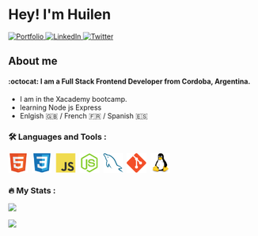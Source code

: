 # Hey! I'm Huilen
<div id="badges">
  <a href="https://huilensolis.github.io/">
    <img src="https://img.shields.io/badge/-Portfolio-blueviolet?logoColor=white&style=for-the-badge" alt="Portfolio"
  </a>
  <a href="https://www.linkedin.com/in/huilensolis/">
    <img src="https://img.shields.io/badge/LinkedIn-blue?style=for-the-badge&logo=linkedin&logoColor=white" alt="LinkedIn"/>
  </a>
  <a href="https://twitter.com/SolisHuilen">
    <img src="https://img.shields.io/badge/Twitter-blue?style=for-the-badge&logo=twitter&logoColor=white" alt="Twitter"/>
  </a>
</div>  
  
  
## About me
  #### :octocat: I am a Full Stack Frontend Developer from Cordoba, Argentina.
  - I am in the Xacademy bootcamp.
  - learning Node js Express
  - Enlgish 🇬🇧 / French 🇫🇷 /  Spanish 🇪🇸
  ### :hammer_and_wrench: Languages and Tools :
  <div>
    <img src="https://github.com/devicons/devicon/blob/master/icons/html5/html5-original.svg" title="HTML5" alt="HTML" width="40" height="40"/>&nbsp;
    <img src="https://github.com/devicons/devicon/blob/master/icons/css3/css3-original.svg"  title="CSS3" alt="CSS" width="40" height="40"/>&nbsp;
    <img src="https://github.com/devicons/devicon/blob/master/icons/javascript/javascript-original.svg" title="JavaScript" alt="JavaScript" width="40" height="40"/>&nbsp;
    <img src="https://github.com/devicons/devicon/blob/master/icons/nodejs/nodejs-original.svg" title="Node js" alt="Node js" width="40" height="40"/>&nbsp;
    <img src="https://github.com/devicons/devicon/blob/master/icons/mysql/mysql-original.svg" title="MySQL"  alt="MySQL" width="40" height="40"/>&nbsp;
    <img src="https://github.com/devicons/devicon/blob/master/icons/git/git-original.svg" title="Git"  alt="Git" width="40" height="40"/>&nbsp;
    <img src="https://github.com/devicons/devicon/blob/master/icons/linux/linux-original.svg" title="Linux"  alt="Linux" width="40" height="40"/>&nbsp;
  </div>
  
### :fire: My Stats :
  ![](https://github-readme-streak-stats.herokuapp.com/?user=Huilensolis&theme=dark&background=000000.svg)
  
  ![](https://github-readme-stats.vercel.app/api/top-langs/?username=Huilensolis)
<!-- ### <img src="https://media.giphy.com/media/VgCDAzcKvsR6OM0uWg/giphy.gif" width="50"> A little more about me...   -->
<!-- ```javascript
const huilen = {
  code: [Javascript, HTML, CSS],
  tools: [Git, Github],
  area: 'Frontend'
}
``` -->



